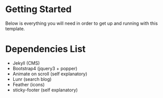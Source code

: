 # Getting Started

Below is everything you will need in order to get up and running with this template.

# Dependencies List

- Jekyll (CMS)
- Bootstrap4 (jquery3 + popper)
- Animate on scroll (self explanatory)
- Lunr (search blog)
- Feather (icons)
- sticky-footer (self explanatory)
